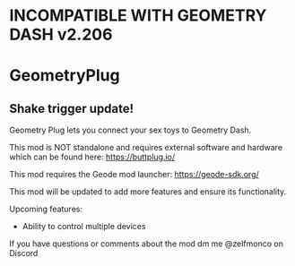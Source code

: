 # INCOMPATIBLE WITH GEOMETRY DASH v2.206

# GeometryPlug

## Shake trigger update!

Geometry Plug lets you connect your sex toys to Geometry Dash.

This mod is NOT standalone and requires external software and hardware which can be found here: https://buttplug.io/

This mod requires the Geode mod launcher: https://geode-sdk.org/

This mod will be updated to add more features and ensure its functionality.

Upcoming features:

- Ability to control multiple devices

If you have questions or comments about the mod dm me @zelfmonco on Discord
